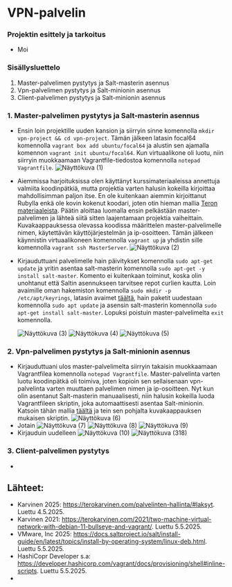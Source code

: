 # VPN-palvelin
### Projektin esittely ja tarkoitus
- Moi

### Sisällysluettelo
 1. Master-palvelimen pystytys ja Salt-masterin asennus
 2. Vpn-palvelimen pystytys ja Salt-minionin asennus
 3. Client-palvelimen pystytys ja Salt-minionin asennus
  
### 1. Master-palvelimen pystytys ja Salt-masterin asennus
- Ensin loin projektille uuden kansion ja siirryin sinne komennolla `mkdir vpn-project && cd vpn-project`. Tämän jälkeen latasin focal64 komennolla `vagrant box add ubuntu/focal64` ja alustin sen ajamalla komennon `vagrant init ubuntu/focal64`. Kun virtuaalikone oli luotu, niin siirryin muokkaamaan Vagrantfile-tiedostoa komennolla `notepad Vagrantfile`.
 ![Näyttökuva (1)](https://github.com/user-attachments/assets/781d1a51-6e0c-4e3e-8dc8-609a984b848f)
- Aiemmissa harjoituksissa olen käyttänyt kurssimateriaaleissa annettuja valmiita koodinpätkiä, mutta projektia varten halusin kokeilla kirjoittaa mahdollisimman paljon itse. En ole kuitenkaan aiemmin kirjoittanut Rubylla enkä ole kovin kokenut koodari, joten otin hieman mallia [Teron materiaaleista](https://terokarvinen.com/2021/two-machine-virtual-network-with-debian-11-bullseye-and-vagrant/). Päätin aloittaa luomalla ensin pelkästään master-palvelimen ja lähteä siitä sitten laajentamaan projektia vaiheittain. Kuvakaappauksessa olevassa koodissa määrittelen master-palvelimelle nimen, käytettävän käyttöjärjestelmän ja ip-osoitteen. Tämän jälkeen käynnistin virtuaalikoneen komennolla `vagrant up` ja yhdistin sille komennolla `vagrant ssh MasterServer`. 
 ![Näyttökuva (2)](https://github.com/user-attachments/assets/c82d6afb-9634-4cb9-899f-be50aa8884bf)
- Kirjauduttuani palvelimelle hain päivitykset komennolla `sudo apt-get update` ja yritin asentaa salt-masterin komennolla `sudo apt-get -y install salt-master`. Komento ei kuitenkaan toiminut, koska olin unohtanut että Saltin asennukseen tarvitsee repot curlien kautta. Loin avaimille oman hakemiston komennolla `sudo mkdir -p /etc/apt/keyrings`, latasin avaimet [täältä](https://docs.saltproject.io/salt/install-guide/en/latest/topics/install-by-operating-system/linux-deb.html), hain paketit uudestaan komennolla `sudo apt update` ja asensin salt-masterin komennolla `sudo apt-get install salt-master`. Lopuksi poistuin master-palvelimelta `exit` komennolla.

  ![Näyttökuva (3)](https://github.com/user-attachments/assets/91e72cc2-b25e-45fb-95b1-c61f0b5c7326)
  ![Näyttökuva (4)](https://github.com/user-attachments/assets/294744e1-5024-4d06-9c80-d17dafccbd37)
  ![Näyttökuva (5)](https://github.com/user-attachments/assets/7adbd5b6-5f96-4a4f-8c04-58908ced8d94)

### 2. Vpn-palvelimen pystytys ja Salt-minionin asennus
- Kirjauduttuani ulos master-palvelimelta siirryin takaisin muokkaamaan Vagrantfilea komennolla `notepad Vagrantfile`. Master-palvelinta varten luotu koodinpätkä oli toimiva, joten kopioin sen sellaisenaan vpn-palvelinta varten muuttaen palvelimen nimen ja ip-osoitteen. Nyt kun olin asentanut Salt-masterin manuaalisesti, niin halusin kokeilla luoda Vagrantfileen skriptin, joka automaattisesti asentaa Salt-minionin. Katsoin tähän mallia [täältä](https://developer.hashicorp.com/vagrant/docs/provisioning/shell#inline-scripts) ja tein sen pohjalta kuvakaappauksen mukaisen skriptin.
  ![Näyttökuva (6)](https://github.com/user-attachments/assets/4d4975ce-43a2-486e-84bb-169904e27107)
- Jotain
  ![Näyttökuva (7)](https://github.com/user-attachments/assets/534ae1a1-7bc6-4565-8e71-3e4e0957686e)
  ![Näyttökuva (8)](https://github.com/user-attachments/assets/0514fe47-3c07-4031-869d-9f1a3b405cfc)
  ![Näyttökuva (9)](https://github.com/user-attachments/assets/d28cb7d7-940b-4100-9a52-b9278b12e6de)
- Kirjauduin uudelleen
  ![Näyttökuva (10)](https://github.com/user-attachments/assets/b97b0ab0-6633-4a48-b8f2-68791a467df5)
  ![Näyttökuva (318)](https://github.com/user-attachments/assets/ed48c5e7-55eb-43f1-968f-7b953717e571)
  
### 3. Client-palvelimen pystytys
- 

## Lähteet:
- Karvinen 2025: https://terokarvinen.com/palvelinten-hallinta/#laksyt. Luettu 4.5.2025.
- Karvinen 2021: https://terokarvinen.com/2021/two-machine-virtual-network-with-debian-11-bullseye-and-vagrant/. Luettu 5.5.2025.
- VMware, Inc 2025: https://docs.saltproject.io/salt/install-guide/en/latest/topics/install-by-operating-system/linux-deb.html. Luettu 5.5.2025.
- HashiCopr Developer s.a: https://developer.hashicorp.com/vagrant/docs/provisioning/shell#inline-scripts. Luettu 5.5.2025.
- 
